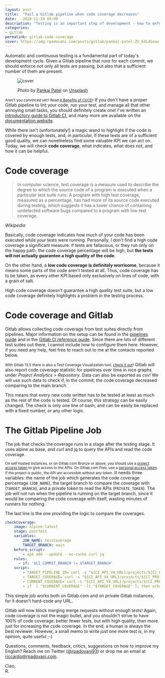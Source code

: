 ```yaml
---
layout: post
title:  "Fail a Gitlab pipeline when code coverage decreases"
date:   2020-11-18 09:00
description: "Testing is an important step of development - how to enforce a good code coverage through CI/CD?"
categories:
- gitlab
permalink: gitlab-code-coverage
cover: https://img.rpadovani.com/posts/gitlab/pankaj-patel-ZV_64LdGoao-unsplash.jpg
---
```

 
Automatic and continuous testing is a fundamental part of today's development cycle. Given a Gitlab pipeline that runs for each commit, we should enforce not only all tests are passing, but also that a sufficient number of them are present.

<figure>
    <img src="https://img.rpadovani.com/posts/gitlab/pankaj-patel-ZV_64LdGoao-unsplash.jpg" alt="cover" />
    <figcaption>
      <p><span>Photo by <a href="https://unsplash.com/@pankajpatel?utm_source=unsplash&amp;utm_medium=referral&amp;utm_content=creditCopyText">Pankaj Patel</a> on <a href="https://unsplash.com/s/photos/gitlab?utm_source=unsplash&amp;utm_medium=referral&amp;utm_content=creditCopyText">Unsplash</a></span></p>
    </figcaption>
  </figure>
  
<small>Aren't you convinced yet? Read [4 Benefits of CI/CD][benefits-ci-cd]!</small>
If you don't have a proper Gitlab pipeline to lint your code, run your test, and manage all that other annoying small tasks, you should definitely create one! I've written an [introductory guide to Gitlab CI][introduction-gitlab-ci], and many more are available on the [documentation website][gitlab-ci-documentation].

While there isn't (unfortunately!) a magic wand to highlight if the code is covered by enough tests, and, in particular, if these tests are of a sufficient good quality, we can nonetheless find some valuable KPI we can act on. Today, we will check **code coverage**, what indicates, what does not, and how it can be helpful.

# Code coverage

<section>
<blockquote cite="https://en.wikipedia.org/wiki/Code_coverage"><p>In computer science, test coverage is a measure used to describe the degree to which the source code of a program is executed when a particular test suite runs. A program with high test coverage, measured as a percentage, has had more of its source code executed during testing, which suggests it has a lower chance of containing undetected software bugs compared to a program with low test coverage.
</p></blockquote>
<cite>Wikipedia</cite>
</section>

Basically, code coverage indicates how much of your code has been executed while your tests were running. Personally, I don't find a high code coverage a significant measure: if tests are fallacious, or they run only on the happy path, the code coverage percentage will be high, but **the tests will not actually guarantee a high quality of the code**.

On the other hand, a **low code coverage is definitely worrisome**, because it means some parts of the code aren't tested at all. Thus, code coverage has to be taken, as every other KPI based only exclusively on lines of code, with a grain of salt.

<aside><p>High code coverage doesn't guarantee a high quality test suite, but a low code coverage definitely highlights a problem in the testing process.</p></aside>

# Code coverage and Gitlab

Gitlab allows collecting code coverage from test suites directly from pipelines. Major information on the setup can be found in the [pipelines guide][pipelines-guide] and in the [Gitlab CI reference guide][gitlab-ci-reference]. Since there are lots of different test suites out there, I cannot include how to configure them here. However, if you need any help, feel free to reach out to me at the contacts reported below.

<small>With Gitlab 13.5 there is also a Test Coverage Visualization tool, [check it out][test-coverage-visualization]!</small>
Gitlab will also report code coverage statistic for pipelines over time in nice graphs under *Project Analytics* > *Repository*. Data can also be exported as *csv*! We will use such data to check if, in the commit, the code coverage decreased comparing to the main branch.

This means that every new code written has to be tested at least as much as the rest of the code is tested. Of course, this strategy can be easily changed. The check is only one line of bash, and can be easily be replaced with a fixed number, or any other logic.
 
# The Gitlab Pipeline Job

The job that checks the coverage runs in a stage after the testing stage. It uses alpine as base, and curl and jq to query the APIs and read the code coverage.

<small>On self hosted instances, or on Gitlab.com Bronze or above, you should use a [project access token][project-access-token] to give access to the APIs. On Gitlab.com Free, use a [personal access token][personal-access-token]. If the project is public, the API are accessible without any token.</small>
It needs three variables: the name of the job which generates the code coverage percentage (`JOB_NAME`), the target branch to compare the coverage with (`TARGET_BRANCH`), and a private token to read the APIs (`PRIVATE_TOKEN`). The job will not run when the pipeline is running on the target branch, since it would be comparing the code coverage with itself, wasting minutes of runners for nothing.

The last line is the one providing the logic to compare the coverages.

```yaml
checkCoverage:
    image: alpine:latest
    stage: postTest
    variables:
        JOB_NAME: testCoverage
        TARGET_BRANCH: main
    before_script:
        - apk add --update --no-cache curl jq
    rules:
      - if: '$CI_COMMIT_BRANCH != $TARGET_BRANCH' 
    script:
        - TARGET_PIPELINE_ID=`curl -s "${CI_API_V4_URL}/projects/${CI_PROJECT_ID}/pipelines?ref=${TARGET_BRANCH}&status=success&private_token=${PRIVATE_TOKEN}" | jq ".[0].id"`
        - TARGET_COVERAGE=`curl -s "${CI_API_V4_URL}/projects/${CI_PROJECT_ID}/pipelines/${TARGET_PIPELINE_ID}/jobs?private_token=${PRIVATE_TOKEN}" | jq --arg JOB_NAME "$JOB_NAME" '.[] | select(.name==$JOB_NAME) | .coverage'`
        - CURRENT_COVERAGE=`curl -s "${CI_API_V4_URL}/projects/${CI_PROJECT_ID}/pipelines/${CI_PIPELINE_ID}/jobs?private_token=${PRIVATE_TOKEN}" | jq --arg JOB_NAME "$JOB_NAME" '.[] | select(.name==$JOB_NAME) | .coverage'`
        - if  [ "$CURRENT_COVERAGE" -lt "$TARGET_COVERAGE" ]; then echo "Coverage decreased from ${TARGET_COVERAGE} to ${CURRENT_COVERAGE}" && exit 1; fi;
```

This simple job works both on Gitlab.com and on private Gitlab instances, for it doesn't hard-code any URL.

Gitlab will now block merging merge requests without enough tests! Again, code coverage is not the magic bullet, and you shouldn't strive to have 100% of code coverage: better fewer tests, but with high quality, than more just for increasing the code coverage. In the end, a human is always the best reviewer. However, a small memo to write just one more test is, in my opinion, quite useful ;-)

Questions, comments, feedback, critics, suggestions on how to improve my English? Reach me on Twitter ([@rpadovani93][twitter]) or drop me an email at [riccardo@rpadovani.com][email].
  
Ciao,  
R.

[twitter]: https://twitter.com/rpadovani93
[email]: mailto:riccardo@rpadovani.com
[introduction-gitlab-ci]: http://localhost:4000/introduction-gitlab-ci
[benefits-ci-cd]: https://about.gitlab.com/blog/2019/06/27/positive-outcomes-ci-cd/
[gitlab-ci-documentation]: https://docs.gitlab.com/ee/ci/README.html
[pipelines-guide]: https://docs.gitlab.com/ee/ci/pipelines/settings.html#test-coverage-parsing
[gitlab-ci-reference]: https://docs.gitlab.com/ee/ci/yaml/#coverage
[test-coverage-visualization]: https://docs.gitlab.com/ee/user/project/merge_requests/test_coverage_visualization.html
[project-access-token]: https://docs.gitlab.com/ee/user/project/settings/project_access_tokens.html
[personal-access-token]: https://docs.gitlab.com/ee/user/profile/personal_access_tokens.html
